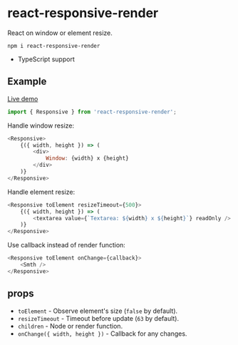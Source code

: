 # react-responsive-render

React on window or element resize.

```
npm i react-responsive-render
```

* TypeScript support

## Example

[Live demo](https://codepen.io/morglod/project/editor/XovwVo)

```js
import { Responsive } from 'react-responsive-render';
```

Handle window resize:
```js
<Responsive>
    {({ width, height }) => (
        <div>
            Window: {width} x {height}
        </div>
    )}
</Responsive>
```

Handle element resize:
```js
<Responsive toElement resizeTimeout={500}>
    {({ width, height }) => (
        <textarea value={`Textarea: ${width} x ${height}`} readOnly />
    )}
</Responsive>
```

Use callback instead of render function:
```js
<Responsive toElement onChange={callback}>
    <Smth />
</Responsive>
```

## props

* `toElement` - Observe element's size (`false` by default).
* `resizeTimeout` - Timeout before update (`63` by default).
* `children` - Node or render function.
* `onChange({ width, height })` - Callback for any changes.
